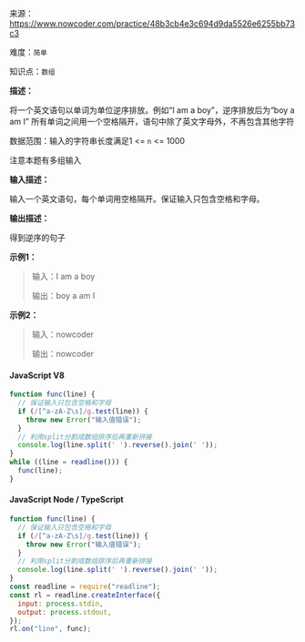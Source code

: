 来源：<https://www.nowcoder.com/practice/48b3cb4e3c694d9da5526e6255bb73c3>

难度：`简单`

知识点：`数组`

**描述：**

将一个英文语句以单词为单位逆序排放。例如“I am a boy”，逆序排放后为“boy a am I”
所有单词之间用一个空格隔开，语句中除了英文字母外，不再包含其他字符

数据范围：输入的字符串长度满足1 <= `n` <= 1000

注意本题有多组输入

**输入描述：**

输入一个英文语句，每个单词用空格隔开。保证输入只包含空格和字母。

**输出描述：**

得到逆序的句子

**示例1：**

> 输入：I am a boy
>
> 输出：boy a am I

**示例2：**

> 输入：nowcoder
>
> 输出：nowcoder

<!-- tabs:start -->

#### **JavaScript V8**

```javascript
function func(line) {
  // 保证输入只包含空格和字母
  if (/[^a-zA-Z\s]/g.test(line)) {
    throw new Error("输入值错误");
  }
  // 利用split分割成数组排序后再重新拼接
  console.log(line.split(' ').reverse().join(' '));
}
while ((line = readline())) {
  func(line);
}
```

#### **JavaScript Node / TypeScript**

```javascript
function func(line) {
  // 保证输入只包含空格和字母
  if (/[^a-zA-Z\s]/g.test(line)) {
    throw new Error("输入值错误");
  }
  // 利用split分割成数组排序后再重新拼接
  console.log(line.split(' ').reverse().join(' '));
}
const readline = require("readline");
const rl = readline.createInterface({
  input: process.stdin,
  output: process.stdout,
});
rl.on("line", func);
```

<!-- tabs:end -->

